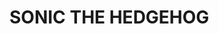 # SONIC THE HEDGEHOG
<div style="width:640px;height:480px;max-width:100%">
        <div id="game"></div>
      </div>
<script>
            EJS_player = "#game";
            EJS_core = "segaMD";
            EJS_gameName = "SONIC1";
            EJS_AdUrl = "";
            EJS_color = "#0064ff";
            EJS_startOnLoaded = true;
            EJS_pathtodata = "https://rawcdn.githack.com/EmulatorJS/EmulatorJS/main/data/";
            EJS_gameUrl = "https://files.wockrland.me/sonic1.bin";
</script>
<script src="https://rawcdn.githack.com/EmulatorJS/EmulatorJS/main/data/loader.js"></script>

